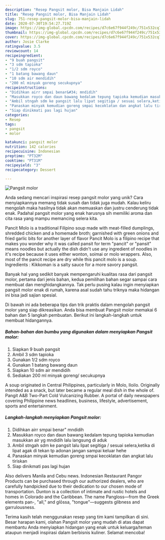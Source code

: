 ```yaml
---
description: "Resep Pangsit molor, Bisa Manjain Lidah"
title: "Resep Pangsit molor, Bisa Manjain Lidah"
slug: 751-resep-pangsit-molor-bisa-manjain-lidah
date: 2020-07-30T19:54:27.719Z
image: https://img-global.cpcdn.com/recipes/d7c6e67f944f249c/751x532cq70/pangsit-molor-foto-resep-utama.jpg
thumbnail: https://img-global.cpcdn.com/recipes/d7c6e67f944f249c/751x532cq70/pangsit-molor-foto-resep-utama.jpg
cover: https://img-global.cpcdn.com/recipes/d7c6e67f944f249c/751x532cq70/pangsit-molor-foto-resep-utama.jpg
author: Josie Clarke
ratingvalue: 3.5
reviewcount: 14
recipeingredient:
- "9 buah pangsit"
- "3 sdm tapioka"
- "1/2 sdm royco"
- "1 batang bawang daun"
- "10 sdm air mendidih"
- "200 ml minyak goreng secukupnya"
recipeinstructions:
- "Didihkan airr smpai benar&#34; mndidih"
- "Masukkan royco dan daun bawang kedalam tepung tapioka kemudian masukkan air yg mndidih lalu langsung di aduk"
- "Ambil stngah sdm ke pangsit lalu lipat segitiga / sesuai selera,ketika di lipat agak di tekan tp adonan jangan sampai keluar hehe"
- "Panaskan minyak kemudian goreng smpai kecoklatan dan angkat lalu tiriskan"
- "Siap dinikmati pas lagi hujan"
categories:
- Resep
tags:
- pangsit
- molor

katakunci: pangsit molor 
nutrition: 142 calories
recipecuisine: Indonesian
preptime: "PT32M"
cooktime: "PT31M"
recipeyield: "3"
recipecategory: Dessert

---
```



![Pangsit molor](https://img-global.cpcdn.com/recipes/d7c6e67f944f249c/751x532cq70/pangsit-molor-foto-resep-utama.jpg)

Anda sedang mencari inspirasi resep pangsit molor yang unik? Cara menyiapkannya memang tidak susah dan tidak juga mudah. Kalau keliru mengolah maka hasilnya tidak akan memuaskan dan justru cenderung tidak enak. Padahal pangsit molor yang enak harusnya sih memiliki aroma dan cita rasa yang mampu memancing selera kita.

Pancit Molo is a traditional Filipino soup made with meat-filled dumplings, shredded chicken and a homemade broth; garnished with green onions and fried garlic bits for another layer of flavor Pancit Molo is a filipino recipe that makes you wonder why it was called pansit for term &#34;pancit&#34; or &#34;pansit&#34; means noodles but actually the dish didn&#39;t use any ingredient of noodles in it&#39;s recipe because it uses either wonton, soimai or molo wrappers. Also, most of the pancit recipe are dry while this pancit molo is a soup. Ingredients : Kikkoman is a salty sauce for a more savory pangsit.

Banyak hal yang sedikit banyak mempengaruhi kualitas rasa dari pangsit molor, pertama dari jenis bahan, kedua pemilihan bahan segar sampai cara membuat dan menghidangkannya. Tak perlu pusing kalau ingin menyiapkan pangsit molor enak di rumah, karena asal sudah tahu triknya maka hidangan ini bisa jadi sajian spesial.


Di bawah ini ada beberapa tips dan trik praktis dalam mengolah pangsit molor yang siap dikreasikan. Anda bisa membuat Pangsit molor memakai 6 bahan dan 5 langkah pembuatan. Berikut ini langkah-langkah untuk membuat hidangannya.

<!--inarticleads1-->

##### Bahan-bahan dan bumbu yang digunakan dalam menyiapkan Pangsit molor:

1. Siapkan 9 buah pangsit
1. Ambil 3 sdm tapioka
1. Gunakan 1/2 sdm royco
1. Gunakan 1 batang bawang daun
1. Siapkan 10 sdm air mendidih
1. Sediakan 200 ml minyak goreng/ secukupnya


A soup originated in Central Philippines, particularly in Molo, Iloilo. Originally intended as a snack, but later became a regular meal dish in the whole of. Pangit A&amp;B Two-Part Cold Vulcanizing Rubber. A portal of daily newspapers covering Philippine news headlines, business, lifestyle, advertisement, sports and entertainment. 

<!--inarticleads2-->

##### Langkah-langkah menyiapkan Pangsit molor:

1. Didihkan airr smpai benar&#34; mndidih
1. Masukkan royco dan daun bawang kedalam tepung tapioka kemudian masukkan air yg mndidih lalu langsung di aduk
1. Ambil stngah sdm ke pangsit lalu lipat segitiga / sesuai selera,ketika di lipat agak di tekan tp adonan jangan sampai keluar hehe
1. Panaskan minyak kemudian goreng smpai kecoklatan dan angkat lalu tiriskan
1. Siap dinikmati pas lagi hujan


Also delivers Manila and Cebu news. Indonesian Restaurant Pangor Products can be purchased through our authorized dealers, who are carefully handpicked due to their dedication to our chosen mode of transportation. Dunton is a collection of intimate and rustic hotels and homes in Colorado and the Caribbean. The name Pangloss—from the Greek elements pan-, &#34;all,&#34; and glōssa, &#34;tongue&#34;—suggests glibness and garrulousness. 

Terima kasih telah menggunakan resep yang tim kami tampilkan di sini. Besar harapan kami, olahan Pangsit molor yang mudah di atas dapat membantu Anda menyiapkan hidangan yang enak untuk keluarga/teman ataupun menjadi inspirasi dalam berbisnis kuliner. Selamat mencoba!
